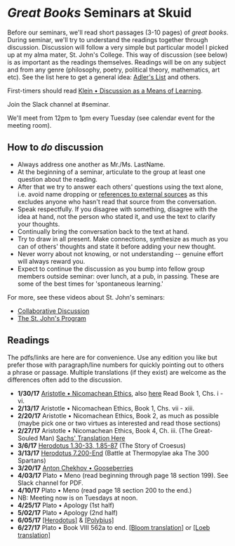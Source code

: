 # *Great Books* Seminars at Skuid
Before our seminars, we'll read short passages (3-10 pages) of *great books*.  During seminar, we'll try to understand the readings together through discussion.  Discussion will follow a very simple but particular model I picked up at my alma mater, St. John's College.  This way of discussion (see below) is as important as the readings themselves.  Readings will be on any subject and from any genre (philosophy, poetry, political theory, mathematics, art etc).  See the list here to get a general idea: [Adler's List](https://github.com/altphi/seminar/raw/master/files/AdlersList.pdf) and others.

First-timers should read [Klein • Discussion as a Means of Learning](https://github.com/altphi/seminar/raw/master/files/Klein%20%E2%80%A2%20Discussion%20as%20a%20Means%20of%20Learning.pdf).

Join the Slack channel at #seminar.

We'll meet from 12pm to 1pm every Tuesday (see calendar event for the meeting room).

## How to *do* discussion
* Always address one another as Mr./Ms. LastName.
* At the beginning of a seminar, articulate to the group at least one question about the reading.
* After that we try to answer each others' questions using the text alone, i.e. avoid name dropping or [references to external sources](https://www.youtube.com/watch?v=kIbg7oiXECE) as this excludes anyone who hasn't read that source from the conversation.  
* Speak respectfully.  If you disagree with something, disagree with the idea at hand, not the person who stated it, and use the text to clarify your thoughts.
* Continually bring the conversation back to the text at hand.
* Try to draw in all present.  Make connections, synthesize as much as you can of others' thoughts and state it before adding your new thought.
* Never worry about not knowing, or not understanding -- genuine effort will always reward you.
* Expect to continue the discussion as you bump into fellow group members outside seminar: over lunch, at a pub, in passing.  These are some of the best times for 'spontaneous learning.'

For more, see these videos about St. John's seminars:
* [Collaborative Discussion](https://www.youtube.com/watch?v=mdu_8_hHpBw)
* [The St. John's Program](https://www.youtube.com/watch?v=ZAQ4X2BYFnA)

## Readings
The pdfs/links are here are for convenience.  Use any edition you like but prefer those with paragraph/line numbers for quickly pointing out to others a phrase or passage.
Multiple translations (if they exist) are welcome as the differences often add to the discussion.

* **1/30/17** [Aristotle • Nicomachean Ethics](https://github.com/altphi/seminar/raw/master/files/Aristotle%20(Loeb)%20%E2%80%A2%20Nicomachean%20Ethics%20Book%201.pdf), also [here](http://classics.mit.edu/Aristotle/nicomachaen.html) Read Book 1, Chs. i - vi.
* **2/13/17** Aristotle • Nicomachean Ethics, Book 1, Chs. vii - xiii.
* **2/20/17** Aristotle • Nicomachean Ethics, Book 2, as much as possible (maybe pick one or two virtues as interested and read those sections)
* **2/27/17** Aristotle • Nicomachean Ethics, Book 4, Ch. iii. (The Great-Souled Man) [Sachs' Translation Here](https://github.com/altphi/seminar/raw/master/files/Aristotle%20on%20Greatness%20of%20Soul%20(tr.%20Sachs).pdf)
* **3/6/17** [Herodotus 1.30-33, 1.85-87](https://github.com/altphi/seminar/raw/master/files/Herodotus_Croesus.pdf) (The Story of Croesus)
* **3/13/17** [Herodotus 7.200-End](https://github.com/altphi/seminar/raw/master/files/300Spartans.pdf) (Battle at Thermopylae aka The 300 Spartans)
* **3/20/17** [Anton Chekhov • Gooseberries](http://www.eldritchpress.org/ac/gooseb.html)
* **4/03/17** Plato • Meno (read beginning through page 18 section 199).  See Slack channel for PDF.
* **4/10/17** Plato • Meno (read page 18 section 200 to the end.)
* NB: Meeting now is on Tuesdays at noon.
* **4/25/17** Plato • Apology (1st half)
* **5/02/17** Plato • Apology (2nd half)
* **6/05/17** [[Herodotus]](http://www.anacyclosis.org/pdf/EXCERPT-THE-HISTORIES-HERODOTUS-450-BC.pdf) & [[Polybius]](http://www.anacyclosis.org/pdf/EXCERPT-THE-HISTORIES-POLYBIUS-133-BC.pdf)
* **6/27/17** Plato • Book VIII 562a to end.    [[Bloom translation]](https://github.com/altphi/seminar/raw/master/files/Plato%20%E2%80%A2%20Republic%208%20(562a%20to%20end%2C%20Bloom).pdf) or [[Loeb translation]](https://github.com/altphi/seminar/raw/master/files/Plato%20%E2%80%A2%20Republic%208%20(562a%20to%20end).pdf)
